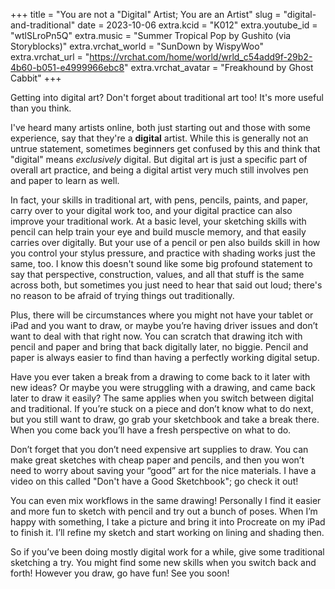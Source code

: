 +++
title = "You are not a \"Digital\" Artist; You are an Artist"
slug = "digital-and-traditional"
date = 2023-10-06
extra.kcid = "K012"
extra.youtube_id = "wtlSLroPn5Q"
extra.music = "Summer Tropical Pop by Gushito (via Storyblocks)"
extra.vrchat_world = "SunDown by WispyWoo"
extra.vrchat_url = "https://vrchat.com/home/world/wrld_c54add9f-29b2-4b60-b051-e4999966ebc8"
extra.vrchat_avatar = "Freakhound by Ghost Cabbit"
+++

Getting into digital art? Don't forget about traditional art too! It's more useful than you think.

I've heard many artists online, both just starting out and those with some experience, say that they're a **digital** artist. While this is generally not an untrue statement, sometimes beginners get confused by this and think that "digital" means _exclusively_ digital. But digital art is just a specific part of overall art practice, and being a digital artist very much still involves pen and paper to learn as well.

In fact, your skills in traditional art, with pens, pencils, paints, and paper, carry over to your digital work too, and your digital practice can also improve your traditional work. At a basic level, your sketching skills with pencil can help train your eye and build muscle memory, and that easily carries over digitally. But your use of a pencil or pen also builds skill in how you control your stylus pressure, and practice with shading works just the same, too. I know this doesn't sound like some big profound statement to say that perspective, construction, values, and all that stuff is the same across both, but sometimes you just need to hear that said out loud; there's no reason to be afraid of trying things out traditionally.

Plus, there will be circumstances where you might not have your tablet or iPad and you want to draw, or maybe you’re having driver issues and don’t want to deal with that right now. You can scratch that drawing itch with pencil and paper and bring that back digitally later, no biggie. Pencil and paper is always easier to find than having a perfectly working digital setup.

Have you ever taken a break from a drawing to come back to it later with new ideas? Or maybe you were struggling with a drawing, and came back later to draw it easily? The same applies when you switch between digital and traditional. If you’re stuck on a piece and don’t know what to do next, but you still want to draw, go grab your sketchbook and take a break there. When you come back you’ll have a fresh perspective on what to do.

Don’t forget that you don’t need expensive art supplies to draw. You can make great sketches with cheap paper and pencils, and then you won’t need to worry about saving your “good” art for the nice materials. I have a video on this called "Don't have a Good Sketchbook"; go check it out!

You can even mix workflows in the same drawing! Personally I find it easier and more fun to sketch with pencil and try out a bunch of poses. When I’m happy with something, I take a picture and bring it into Procreate on my iPad to finish it. I’ll refine my sketch and start working on lining and shading then.

So if you’ve been doing mostly digital work for a while, give some traditional sketching a try. You might find some new skills when you switch back and forth! However you draw, go have fun! See you soon!
